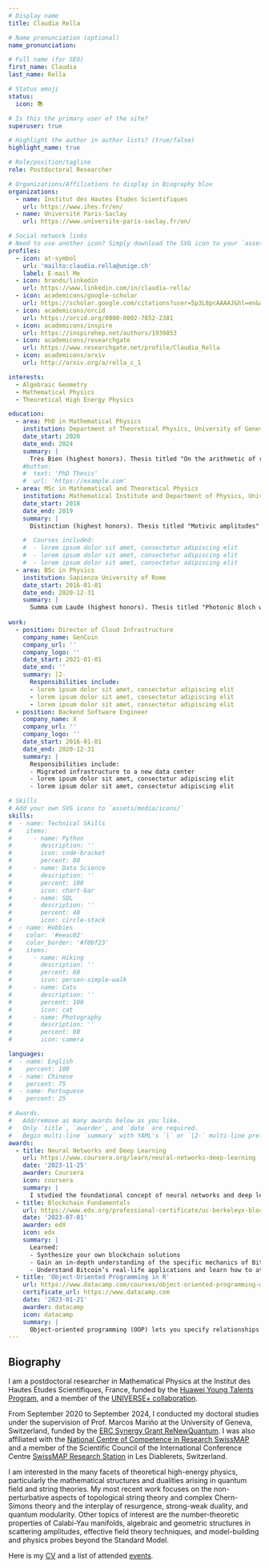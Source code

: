 ```yaml
---
# Display name
title: Claudia Rella

# Name pronunciation (optional)
name_pronunciation: 

# Full name (for SEO)
first_name: Claudia
last_name: Rella

# Status emoji
status:
  icon: 📚

# Is this the primary user of the site?
superuser: true

# Highlight the author in author lists? (true/false)
highlight_name: true

# Role/position/tagline
role: Postdoctoral Researcher

# Organizations/Affiliations to display in Biography blox
organizations:
  - name: Institut des Hautes Études Scientifiques
    url: https://www.ihes.fr/en/
  - name: Université Paris-Saclay
    url: https://www.universite-paris-saclay.fr/en/

# Social network links
# Need to use another icon? Simply download the SVG icon to your `assets/media/icons/` folder.
profiles:
  - icon: at-symbol
    url: 'mailto:claudia.rella@unige.ch'
    label: E-mail Me
  - icon: brands/linkedin
    url: https://www.linkedin.com/in/claudia-rella/
  - icon: academicons/google-scholar
    url: https://scholar.google.com/citations?user=5p3L8pcAAAAJ&hl=en&authuser=3&oi=ao
  - icon: academicons/orcid
    url: https://orcid.org/0000-0002-7852-2381
  - icon: academicons/inspire
    url: https://inspirehep.net/authors/1939853
  - icon: academicons/researchgate
    url: https://www.researchgate.net/profile/Claudia_Rella
  - icon: academicons/arxiv
    url: http://arxiv.org/a/rella_c_1

interests:
  - Algebraic Geometry
  - Mathematical Physics
  - Theoretical High Energy Physics

education:
  - area: PhD in Mathematical Physics
    institution: Department of Theoretical Physics, University of Geneva
    date_start: 2020
    date_end: 2024
    summary: |
      Très Bien (highest honors). Thesis titled "On the arithmetic of resurgent topological strings" under the supervision of Prof. Marcos Mariño. Affiliated with NCCR SwissMAP and funded by ERC SyG ReNewQuantum.
    #button:
    #  text: 'PhD Thesis'
    #  url: 'https://example.com'
  - area: MSc in Mathematical and Theoretical Physics
    institution: Mathematical Institute and Department of Physics, University of Oxford
    date_start: 2018
    date_end: 2019
    summary: |
      Distinction (highest honors). Thesis titled "Motivic amplitudes" under the supervision of Prof. Francis Brown. Affiliated with St John’s College.

    #  Courses included:
    #  - lorem ipsum dolor sit amet, consectetur adipiscing elit
    #  - lorem ipsum dolor sit amet, consectetur adipiscing elit
    #  - lorem ipsum dolor sit amet, consectetur adipiscing elit
  - area: BSc in Physics
    institution: Sapienza University of Rome
    date_start: 2016-01-01
    date_end: 2020-12-31
    summary: |
      Summa cum Laude (highest honors). Thesis titled "Photonic Bloch waves" under the supervision of Prof. Fabio Sciarrino.
      
work:
  - position: Director of Cloud Infrastructure
    company_name: GenCoin
    company_url: ''
    company_logo: ''
    date_start: 2021-01-01
    date_end: ''
    summary: |2-
      Responsibilities include:
      - lorem ipsum dolor sit amet, consectetur adipiscing elit
      - lorem ipsum dolor sit amet, consectetur adipiscing elit
      - lorem ipsum dolor sit amet, consectetur adipiscing elit
  - position: Backend Software Engineer
    company_name: X
    company_url: ''
    company_logo: ''
    date_start: 2016-01-01
    date_end: 2020-12-31
    summary: |
      Responsibilities include:
      - Migrated infrastructure to a new data center
      - lorem ipsum dolor sit amet, consectetur adipiscing elit
      - lorem ipsum dolor sit amet, consectetur adipiscing elit

# Skills
# Add your own SVG icons to `assets/media/icons/`
skills:
#  - name: Technical Skills
#    items:
#      - name: Python
#        description: ''
#        icon: code-bracket
#        percent: 80
#      - name: Data Science
#        description: ''
#        percent: 100
#        icon: chart-bar
#      - name: SQL
#        description: ''
#        percent: 40
#        icon: circle-stack
#  - name: Hobbies
#    color: '#eeac02'
#    color_border: '#f0bf23'
#    items:
#      - name: Hiking
#        description: ''
#        percent: 60
#        icon: person-simple-walk
#      - name: Cats
#        description: ''
#        percent: 100
#        icon: cat
#      - name: Photography
#        description: ''
#        percent: 80
#        icon: camera

languages:
#  - name: English
#    percent: 100
#  - name: Chinese
#    percent: 75
#  - name: Portuguese
#    percent: 25

# Awards.
#   Add/remove as many awards below as you like.
#   Only `title`, `awarder`, and `date` are required.
#   Begin multi-line `summary` with YAML's `|` or `|2-` multi-line prefix and indent 2 spaces below.
awards:
  - title: Neural Networks and Deep Learning
    url: https://www.coursera.org/learn/neural-networks-deep-learning
    date: '2023-11-25'
    awarder: Coursera
    icon: coursera
    summary: |
      I studied the foundational concept of neural networks and deep learning. By the end, I was familiar with the significant technological trends driving the rise of deep learning; build, train, and apply fully connected deep neural networks; implement efficient (vectorized) neural networks; identify key parameters in a neural network’s architecture; and apply deep learning to your own applications.
  - title: Blockchain Fundamentals
    url: https://www.edx.org/professional-certificate/uc-berkeleyx-blockchain-fundamentals
    date: '2023-07-01'
    awarder: edX
    icon: edx
    summary: |
      Learned:
      - Synthesize your own blockchain solutions
      - Gain an in-depth understanding of the specific mechanics of Bitcoin
      - Understand Bitcoin’s real-life applications and learn how to attack and destroy Bitcoin, Ethereum, smart contracts and Dapps, and alternatives to Bitcoin’s Proof-of-Work consensus algorithm
  - title: 'Object-Oriented Programming in R'
    url: https://www.datacamp.com/courses/object-oriented-programming-with-s3-and-r6-in-r
    certificate_url: https://www.datacamp.com
    date: '2023-01-21'
    awarder: datacamp
    icon: datacamp
    summary: |
      Object-oriented programming (OOP) lets you specify relationships between functions and the objects that they can act on, helping you manage complexity in your code. This is an intermediate level course, providing an introduction to OOP, using the S3 and R6 systems. S3 is a great day-to-day R programming tool that simplifies some of the functions that you write. R6 is especially useful for industry-specific analyses, working with web APIs, and building GUIs.
---
```


## Biography

I am a postdoctoral researcher in Mathematical Physics at the Institut des Hautes Études Scientifiques, France, funded by the [Huawei Young Talents Program][Huawei], and a member of the [UNIVERSE+ collaboration][ERC2].

From September 2020 to September 2024, I conducted my doctoral studies under the supervision of Prof. Marcos Mari&ntilde;o at the University of Geneva, Switzerland, funded by the [ERC Synergy Grant ReNewQuantum][ERC]. I was also affiliated with the [National Centre of Competence in Research SwissMAP][SwissMAP] and a member of the Scientific Council of the International Conference Centre [SwissMAP Research Station][SRS] in Les Diablerets, Switzerland.

I am interested in the many facets of theoretical high-energy physics, particularly the mathematical structures and dualities arising in quantum field and string theories. My most recent work focuses on the non-perturbative aspects of topological string theory and complex Chern-Simons theory and the interplay of resurgence, strong-weak duality, and quantum modularity. Other topics of interest are the number-theoretic properties of Calabi-Yau manifolds, algebraic and geometric structures in scattering amplitudes, effective field theory techniques, and model-building and physics probes beyond the Standard Model.

Here is my [CV][CV] and a list of attended [events][activities].

[CV]: files/CV.pdf
[activities]: files/CV_events.pdf

[SwissMAP]: https://www.nccr-swissmap.ch
[SRS]: https://swissmaprs.ch

[ERC]: https://renewquantum.eu
[ERC2]: https://positive-geometry.com
[Huawei]: https://www.ihes.fr/en/huawei-young-talents-program/
